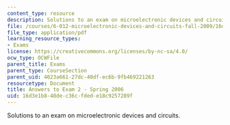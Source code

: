 ```yaml
---
content_type: resource
description: Solutions to an exam on microelectronic devices and circuits.
file: /courses/6-012-microelectronic-devices-and-circuits-fall-2009/16d3e1b848dec36cfdede18c9257289f_MIT6_012F09_exam2_s06_sol.pdf
file_type: application/pdf
learning_resource_types:
- Exams
license: https://creativecommons.org/licenses/by-nc-sa/4.0/
ocw_type: OCWFile
parent_title: Exams
parent_type: CourseSection
parent_uid: 4023a661-27dc-40df-ec6b-9fb469221263
resourcetype: Document
title: Answers to Exam 2 - Spring 2006
uid: 16d3e1b8-48de-c36c-fded-e18c9257289f
---
```

Solutions to an exam on microelectronic devices and circuits.